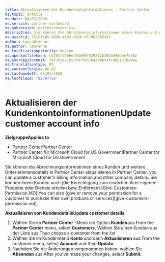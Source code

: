 ```yaml
---
title: Aktualisieren der Kundenkontoinformationen | Partner Center
ms.topic: article
ms.date: 04/07/2020
ms.service: partner-dashboard
ms.subservice: partnercenter-csp
description: Sie können die Abrechnungsinformationen eines Kunden und weitere Unternehmensdetails in Partner Center aktualisieren.
ms.assetid: 7ECE7165-0B0D-4183-845F-9F7B62056207
author: LauraBrenner
ms.author: labrenne
ms.localizationpriority: medium
ms.openlocfilehash: c5265fd7b6eb93e897929212b30bb045bae7e462
ms.sourcegitcommit: faf7b1ac1653497f963b428bbfafcd821378adaa
ms.translationtype: MT
ms.contentlocale: de-DE
ms.lasthandoff: 05/05/2020
ms.locfileid: "82797768"
---
```

# <a name="update-customer-account-info"></a><span data-ttu-id="c0cd6-103">Aktualisieren der Kundenkontoinformationen</span><span class="sxs-lookup"><span data-stu-id="c0cd6-103">Update customer account info</span></span>

<span data-ttu-id="c0cd6-104">**Zielgruppe**</span><span class="sxs-lookup"><span data-stu-id="c0cd6-104">**Applies to**</span></span>

-  <span data-ttu-id="c0cd6-105">Partner Center</span><span class="sxs-lookup"><span data-stu-id="c0cd6-105">Partner Center</span></span>
-  <span data-ttu-id="c0cd6-106">Partner Center für Microsoft Cloud for US Government</span><span class="sxs-lookup"><span data-stu-id="c0cd6-106">Partner Center for Microsoft Cloud for US Government</span></span>


<span data-ttu-id="c0cd6-107">Sie können die Abrechnungsinformationen eines Kunden und weitere Unternehmensdetails in Partner Center aktualisieren.</span><span class="sxs-lookup"><span data-stu-id="c0cd6-107">In Partner Center, you can update a customer's billing information and other company details.</span></span> <span data-ttu-id="c0cd6-108">Sie können Ihrem Kunden auch [die Berechtigung zum erwerben ihrer eigenen Produkte oder Dienste erteilen bzw. Entfernen] [Give-Customers-Permission.MD].</span><span class="sxs-lookup"><span data-stu-id="c0cd6-108">You can also [give or remove your permission for a customer to purchase their own products or services][give-customers-permission.md].</span></span>

<span data-ttu-id="c0cd6-109">**Aktualisieren von Kundendetails**</span><span class="sxs-lookup"><span data-stu-id="c0cd6-109">**Update customer details**</span></span>

1.  <span data-ttu-id="c0cd6-110">Wählen Sie im **Partner Center** -Menü die Option **Kunden**aus.</span><span class="sxs-lookup"><span data-stu-id="c0cd6-110">From the **Partner Center** menu, select **Customers**.</span></span> <span data-ttu-id="c0cd6-111">Wählen Sie einen Kunden aus der Liste aus.</span><span class="sxs-lookup"><span data-stu-id="c0cd6-111">Then choose a customer from the list</span></span>
2.  <span data-ttu-id="c0cd6-112">Wählen Sie im Kundenmenü **Konto** und dann **Aktualisieren** aus.</span><span class="sxs-lookup"><span data-stu-id="c0cd6-112">From the customer menu, select **Account** and then **Update**.</span></span>
3.  <span data-ttu-id="c0cd6-113">Nachdem Sie die Änderungen vorgenommen haben, wählen Sie **Absenden** aus.</span><span class="sxs-lookup"><span data-stu-id="c0cd6-113">After you've made your changes, select **Submit**.</span></span>